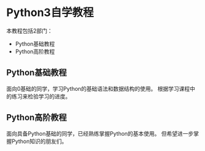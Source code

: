 # Python3自学教程
本教程包括2部门：
- Python基础教程
- Python高阶教程

## Python基础教程
面向0基础的同学，学习Python的基础语法和数据结构的使用。
根据学习课程中的练习来检验学习的进度。

## Python高阶教程
面向具备Python基础的同学，已经熟练掌握Python的基本使用。
但希望进一步掌握Python知识的朋友们。
